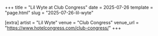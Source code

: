 +++
title = "Lil Wyte at Club Congress"
date = 2025-07-26
template = "page.html"
slug = "2025-07-26-lil-wyte"

[extra]
artist = "Lil Wyte"
venue = "Club Congress"
venue_url = "https://www.hotelcongress.com/club-congress/"
+++
